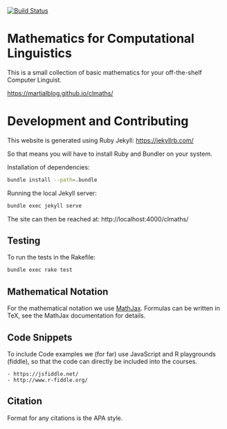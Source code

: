 [![Build Status](https://travis-ci.org/martialblog/clmaths.svg?branch=master)](https://travis-ci.org/martialblog/clmaths)

# Mathematics for Computational Linguistics

This is a small collection of basic mathematics for your off-the-shelf Computer Linguist.

https://martialblog.github.io/clmaths/

# Development and Contributing

This website is generated using Ruby Jekyll: https://jekyllrb.com/

So that means you will have to install Ruby and Bundler on your system.

Installation of dependencies:

```bash
bundle install --path=.bundle
```

Running the local Jekyll server:

```bash
bundle exec jekyll serve
```

The site can then be reached at: http://localhost:4000/clmaths/

## Testing

To run the tests in the Rakefile:

```bash
bundle exec rake test
```

## Mathematical Notation

For the mathematical notation we use [MathJax](https://www.mathjax.org/). Formulas can be written in TeX, see the MathJax documentation for details.

## Code Snippets

To include Code examples we (for far) use JavaScript and R playgrounds (fiddle), so that the code can directly be included into the courses.

    - https://jsfiddle.net/
    - http://www.r-fiddle.org/

## Citation

Format for any citations is the APA style.
